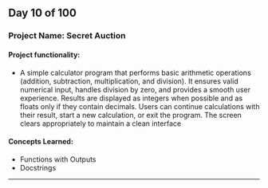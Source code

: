 ## Day 10 of 100

### Project Name: Secret Auction

#### **Project functionality:**
- A simple calculator program that performs basic arithmetic operations (addition, subtraction, multiplication, and division). It ensures valid numerical input, handles division by zero, and provides a smooth user experience. Results are displayed as integers when possible and as floats only if they contain decimals. Users can continue calculations with their result, start a new calculation, or exit the program. The screen clears appropriately to maintain a clean interface
#### **Concepts Learned:**
- Functions with Outputs
- Docstrings
------------